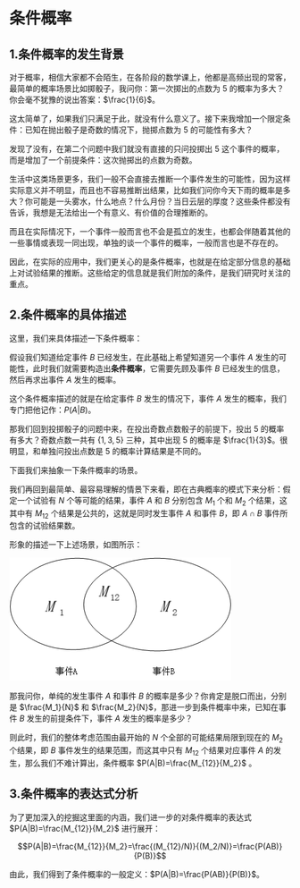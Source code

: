 # 条件概率

## 1.条件概率的发生背景

对于概率，相信大家都不会陌生，在各阶段的数学课上，他都是高频出现的常客，最简单的概率场景比如掷骰子，我问你：第一次掷出的点数为 $5$ 的概率为多大？你会毫不犹豫的说出答案：$\frac{1}{6}$。

这太简单了，如果我们只满足于此，就没有什么意义了。接下来我增加一个限定条件：已知在抛出骰子是奇数的情况下，抛掷点数为 $5$ 的可能性有多大？

发现了没有，在第二个问题中我们就没有直接的只问投掷出 $5$ 这个事件的概率，而是增加了一个前提条件：这次抛掷出的点数为奇数。

生活中这类场景更多，我们一般不会直接去推断一个事件发生的可能性，因为这样实际意义并不明显，而且也不容易推断出结果，比如我们问你今天下雨的概率是多大？你可能是一头雾水，什么地点？什么月份？当日云层的厚度？这些条件都没有告诉，我想是无法给出一个有意义、有价值的合理推断的。

而且在实际情况下，一个事件一般而言也不会是孤立的发生，也都会伴随着其他的一些事情或表现一同出现，单独的谈一个事件的概率，一般而言也是不存在的。

因此，在实际的应用中，我们更关心的是条件概率，也就是在给定部分信息的基础上对试验结果的推断。这些给定的信息就是我们附加的条件，是我们研究时关注的重点。

## 2.条件概率的具体描述

这里，我们来具体描述一下条件概率：

假设我们知道给定事件 $B$ 已经发生，在此基础上希望知道另一个事件 $A$ 发生的可能性，此时我们就需要构造出**条件概率**，它需要先顾及事件 $B$ 已经发生的信息，然后再求出事件 $A$ 发生的概率。

这个条件概率描述的就是在给定事件 $B$ 发生的情况下，事件 $A$ 发生的概率，我们专门把他记作：$P(A|B)$。

那我们回到投掷骰子的问题中来，在投出奇数点数骰子的前提下，投出 $5$ 的概率有多大？奇数点数一共有 $\{1,3,5 \}$ 三种，其中出现 $5$ 的概率是 $\frac{1}{3}$。很明显，和单独问投出点数是 $5$ 的概率计算结果是不同的。

下面我们来抽象一下条件概率的场景。

我们再回到最简单、最容易理解的情景下来看，即在古典概率的模式下来分析：假定一个试验有 $N$ 个等可能的结果，事件 $A$ 和 $B$ 分别包含 $M_1$ 个和 $M_2$ 个结果，这其中有 $M_{12}$ 个结果是公共的，这就是同时发生事件 $A$ 和事件 $B$，即 $A\cap B$ 事件所包含的试验结果数。

形象的描述一下上述场景，如图所示：

![附件/机器学习数学/7b03222577a99136e037156fbca4c80a.png](../../附件/机器学习数学/7b03222577a99136e037156fbca4c80a.png)

那我问你，单纯的发生事件 $A$ 和事件 $B$ 的概率是多少？你肯定是脱口而出，分别是 $\frac{M_1}{N}$ 和 $\frac{M_2}{N}$，那进一步到条件概率中来，已知在事件 $B$ 发生的前提条件下，事件 $A$ 发生的概率是多少？

则此时，我们的整体考虑范围由最开始的 $N$ 个全部的可能结果局限到现在的 $M_2$ 个结果，即 $B$ 事件发生的结果范围，而这其中只有 $M_{12}$ 个结果对应事件 $A$ 的发生，那么我们不难计算出，条件概率 $P(A|B)=\frac{M_{12}}{M_2}$ 。

## 3.条件概率的表达式分析

为了更加深入的挖掘这里面的内涵，我们进一步的对条件概率的表达式 $P(A|B)=\frac{M_{12}}{M_2}$ 进行展开：

$$P(A|B)=\frac{M_{12}}{M_2}=\frac{(M_{12}/N)}{(M_2/N)}=\frac{P(AB)}{P(B)}$$

由此，我们得到了条件概率的一般定义：$P(A|B)=\frac{P(AB)}{P(B)}$。

